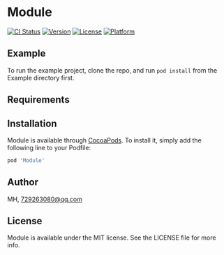 # Module

[![CI Status](https://img.shields.io/travis/MH/Module.svg?style=flat)](https://travis-ci.org/MH/Module)
[![Version](https://img.shields.io/cocoapods/v/Module.svg?style=flat)](https://cocoapods.org/pods/Module)
[![License](https://img.shields.io/cocoapods/l/Module.svg?style=flat)](https://cocoapods.org/pods/Module)
[![Platform](https://img.shields.io/cocoapods/p/Module.svg?style=flat)](https://cocoapods.org/pods/Module)

## Example

To run the example project, clone the repo, and run `pod install` from the Example directory first.

## Requirements

## Installation

Module is available through [CocoaPods](https://cocoapods.org). To install
it, simply add the following line to your Podfile:

```ruby
pod 'Module'
```

## Author

MH, 729263080@qq.com

## License

Module is available under the MIT license. See the LICENSE file for more info.

